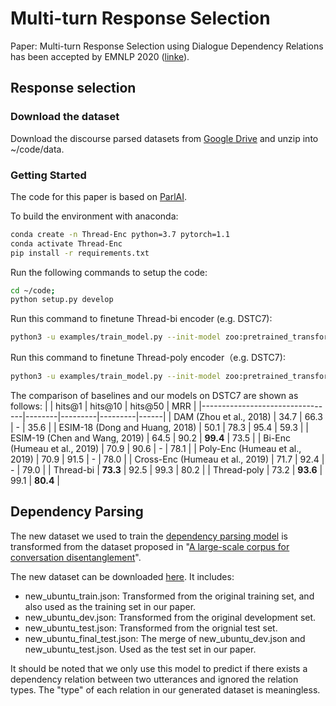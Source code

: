 # Multi-turn Response Selection

Paper: Multi-turn Response Selection using Dialogue Dependency Relations has been accepted by EMNLP 2020 ([linke](https://www.aclweb.org/anthology/2020.emnlp-main.150/)).

## Response selection

### Download the dataset

Download the discourse parsed datasets from [Google Drive](https://drive.google.com/file/d/1nDZsFtkuGJIIqv3-7vw21PBjSPmqoMTp/view?usp=sharing) and unzip into ~/code/data. 

### Getting Started

The code for this paper is based on [ParlAI](http://parl.ai). 

To build the environment with anaconda:
```bash
conda create -n Thread-Enc python=3.7 pytorch=1.1
conda activate Thread-Enc
pip install -r requirements.txt
```

Run the following commands to setup the code:
```bash
cd ~/code; 
python setup.py develop
```

Run this command to finetune Thread-bi encoder (e.g. DSTC7):

```bash
python3 -u examples/train_model.py --init-model zoo:pretrained_transformers/poly_model_huge_reddit/model --shuffle True --eval-batchsize 4 --batchsize 32  --model transformer/parencoder --warmup_updates 100 --lr-scheduler-patience 0 --lr-scheduler-decay 0.4 -lr 5e-05 --data-parallel True --history-size 20 --label-truncate 72 --text-truncate 360 -vp 3 -veps 0.5 --validation-metric accuracy --validation-metric-mode max --save-after-valid True --log_every_n_secs 20 --candidates batch --dict-tokenizer bpe  --dict-lower True --optimizer adamax --output-scaling 0.06 --variant xlm --reduction_type mean --share-encoders False --learn-positional-embeddings True --n-layers 12 --n-heads 12 --ffn-size 3072 --attention-dropout 0.1 --relu-dropout 0.0 --dropout 0.1 --n-positions 1024 --embedding-size 768 --activation gelu --embeddings-scale False --n-segments 2 --learn-embeddings True --share-word-embeddings False --dict-endtoken __start__ -pyt par_dstc7 --fp16 False --par_type basic --par_num 4 --reduction-type mean --parencoder-type codes --model-file ./thread_bi_dstc7
```
Run this command to finetune Thread-poly encoder（e.g. DSTC7):
```bash
python3 -u examples/train_model.py --init-model zoo:pretrained_transformers/poly_model_huge_reddit/model -pyt par_dstc7 --eval-batchsize 4 --batchsize 32  --model transformer/parpolyencoder --warmup_updates 100 --lr-scheduler-patience 0 --lr-scheduler-decay 0.4 -lr 5e-05 --data-parallel True --history-size 20 --label-truncate 72 --text-truncate 360 -vp 3 -veps 0.5 --validation-metric accuracy --validation-metric-mode max --save-after-valid True --log_every_n_secs 20 --candidates batch --dict-tokenizer bpe  --dict-lower True --optimizer adamax --output-scaling 0.06 --variant xlm --reduction_type mean --share-encoders False --learn-positional-embeddings True --n-layers 12 --n-heads 12 --ffn-size 3072 --attention-dropout 0.1 --relu-dropout 0.0 --dropout 0.1 --n-positions 1024 --embedding-size 768 --activation gelu --embeddings-scale False --n-segments 2 --learn-embeddings True --share-word-embeddings False --dict-endtoken __start__ --fp16 False --polyencoder-type codes --codes-attention-type basic --poly-n-codes 64 --poly-attention-type basic --polyencoder-attention-keys context --par_type basic --par_num 4 --reduction-type mean --parencoder-type codes --model-file ./thread_poly_dstc7
```

The comparison of baselines and our models on DSTC7 are shown as follows:
|                                 | hits@1 | hits@10 | hits@50 | MRR  |
|---------------------------------|--------|---------|---------|------|
| DAM (Zhou et al., 2018)         | 34.7   | 66.3    | -       | 35.6 |
| ESIM-18 (Dong and Huang, 2018)  | 50.1   | 78.3    | 95.4    | 59.3 |
| ESIM-19 (Chen and Wang, 2019)   | 64.5   | 90.2    | **99.4**    | 73.5 |
| Bi-Enc (Humeau et al., 2019)    | 70.9   | 90.6    | -       | 78.1 |
| Poly-Enc (Humeau et al., 2019)  | 70.9   | 91.5    | -       | 78.0 |
| Cross-Enc (Humeau et al., 2019) | 71.7   | 92.4    | -       | 79.0 |
| Thread-bi                       | **73.3**   | 92.5    | 99.3    | 80.2 |
| Thread-poly                     | 73.2   | **93.6**    | 99.1    | **80.4** |


## Dependency Parsing

The new dataset we used to train the [dependency parsing model](https://github.com/shizhouxing/DialogueDiscourseParsing) is transformed from the dataset proposed in "[A large-scale corpus for conversation disentanglement](https://www.aclweb.org/anthology/P19-1374/)". 

The new dataset can be downloaded [here](https://drive.google.com/file/d/1Bh515NoYHq1od7B0q9cax99jTCLDLhAq/view?usp=sharing). It includes:
* new_ubuntu_train.json: Transformed from the original training set, and also used as the training set in our paper.
* new_ubuntu_dev.json: Transformed from the original development set.
* new_ubuntu_test.json: Transformed from the orignial test set.
* new_ubuntu_final_test.json: The merge of new_ubuntu_dev.json and new_ubuntu_test.json. Used as the test set in our paper.


It should be noted that we only use this model to predict if there exists a dependency relation between two utterances and ignored the relation types. The "type" of each relation in our generated dataset is meaningless.